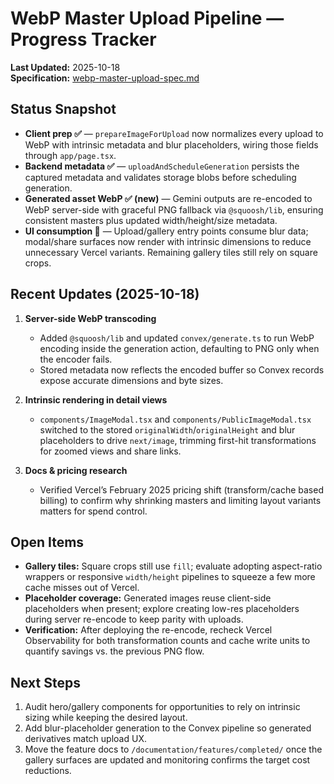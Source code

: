 # WebP Master Upload Pipeline — Progress Tracker

**Last Updated:** 2025-10-18  
**Specification:** [webp-master-upload-spec.md](./webp-master-upload-spec.md)

## Status Snapshot

- **Client prep ✅** — `prepareImageForUpload` now normalizes every upload to WebP with intrinsic metadata and blur placeholders, wiring those fields through `app/page.tsx`.
- **Backend metadata ✅** — `uploadAndScheduleGeneration` persists the captured metadata and validates storage blobs before scheduling generation.
- **Generated asset WebP ✅ (new)** — Gemini outputs are re-encoded to WebP server-side with graceful PNG fallback via `@squoosh/lib`, ensuring consistent masters plus updated width/height/size metadata.
- **UI consumption 🚧** — Upload/gallery entry points consume blur data; modal/share surfaces now render with intrinsic dimensions to reduce unnecessary Vercel variants. Remaining gallery tiles still rely on square crops.

## Recent Updates (2025-10-18)

1. **Server-side WebP transcoding**  
   - Added `@squoosh/lib` and updated `convex/generate.ts` to run WebP encoding inside the generation action, defaulting to PNG only when the encoder fails.  
   - Stored metadata now reflects the encoded buffer so Convex records expose accurate dimensions and byte sizes.

2. **Intrinsic rendering in detail views**  
   - `components/ImageModal.tsx` and `components/PublicImageModal.tsx` switched to the stored `originalWidth`/`originalHeight` and blur placeholders to drive `next/image`, trimming first-hit transformations for zoomed views and share links.

3. **Docs & pricing research**  
   - Verified Vercel’s February 2025 pricing shift (transform/cache based billing) to confirm why shrinking masters and limiting layout variants matters for spend control.

## Open Items

- **Gallery tiles:** Square crops still use `fill`; evaluate adopting aspect-ratio wrappers or responsive `width/height` pipelines to squeeze a few more cache misses out of Vercel.
- **Placeholder coverage:** Generated images reuse client-side placeholders when present; explore creating low-res placeholders during server re-encode to keep parity with uploads.
- **Verification:** After deploying the re-encode, recheck Vercel Observability for both transformation counts and cache write units to quantify savings vs. the previous PNG flow.

## Next Steps

1. Audit hero/gallery components for opportunities to rely on intrinsic sizing while keeping the desired layout.
2. Add blur-placeholder generation to the Convex pipeline so generated derivatives match upload UX.
3. Move the feature docs to `/documentation/features/completed/` once the gallery surfaces are updated and monitoring confirms the target cost reductions.
